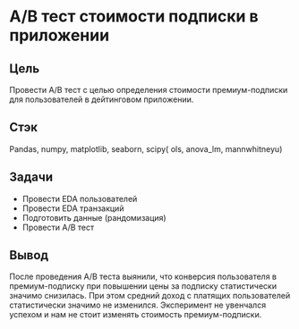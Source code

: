 # A/B тест стоимости подписки в приложении

## Цель
Провести A/B тест с целью определения стоимости премиум-подписки для пользователей в дейтинговом приложении.

## Стэк
Pandas, numpy, matplotlib, seaborn, scipy( ols, anova_lm, mannwhitneyu)

## Задачи
* Провести EDA пользователей
* Провести EDA транзакций
* Подготовить данные (рандомизация)
* Провести A/B тест

## Вывод
После проведения A/B теста выянили, что конверсия пользователя в премиум-подписку при повышении цены за подписку статистически значимо снизилась. При этом средний доход с платящих пользователей статистически значимо не изменился. 
Эксперимент не увенчался успехом и нам не стоит изменять стоимость премиум-подписки.
 


